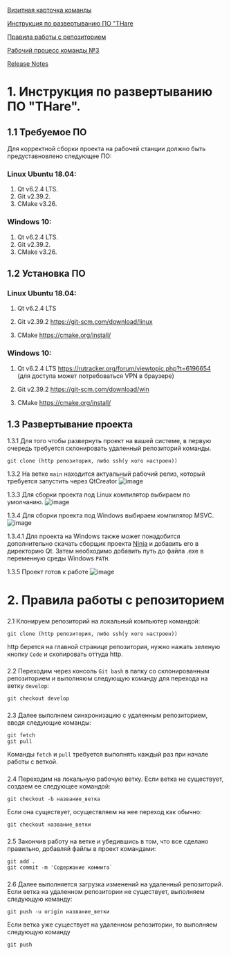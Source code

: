 [Визитная карточка команды](https://github.com/Legendary2/GB_CommandProgCPP_team3/wiki)

[Инструкция по развертыванию ПО "THare](https://github.com/Legendary2/GB_CommandProgCPP_team3/edit/main/README.MD#%D0%B8%D0%BD%D1%81%D1%82%D1%80%D1%83%D0%BA%D1%86%D0%B8%D1%8F-%D0%BF%D0%BE-%D1%80%D0%B0%D0%B7%D0%B2%D0%B5%D1%80%D1%82%D1%8B%D0%B2%D0%B0%D0%BD%D0%B8%D1%8E-%D0%BF%D0%BE-thare)

[Правила работы с репозиторием](https://github.com/Legendary2/GB_CommandProgCPP_team3/edit/main/README.MD#%D0%BF%D1%80%D0%B0%D0%B2%D0%B8%D0%BB%D0%B0-%D1%80%D0%B0%D0%B1%D0%BE%D1%82%D1%8B-%D1%81-%D1%80%D0%B5%D0%BF%D0%BE%D0%B7%D0%B8%D1%82%D0%BE%D1%80%D0%B8%D0%B5%D0%BC)

[Рабочий процесс команды №3](https://drive.google.com/file/d/1KAaR9hctvW2iiWwgqO0asiC_NJ4L_I4n/view?usp=share_link)

[Release Notes](https://github.com/Legendary2/GB_CommandProgCPP_team3/releases/tag/v.0.1.0)

# 1. Инструкция по развертыванию ПО "THare".
## 1.1 Требуемое ПО
Для корректной сборки проекта на рабочей станции должно быть предуставновлено следующее ПО:
### Linux Ubuntu 18.04:
1. Qt v6.2.4 LTS.
2. Git v2.39.2.
3. CMake v3.26.

### Windows 10:
1. Qt v6.2.4 LTS.
2. Git v2.39.2.
3. CMake v3.26.

## 1.2 Установка ПО
### Linux Ubuntu 18.04:
1. Qt v6.2.4 LTS

2. Git v2.39.2
https://git-scm.com/download/linux

3. CMake
https://cmake.org/install/

### Windows 10:
1. Qt v6.2.4 LTS
https://rutracker.org/forum/viewtopic.php?t=6196654 (для доступа может потребоваться VPN в браузере)

2. Git v2.39.2
https://git-scm.com/download/win

3. CMake
https://cmake.org/install/

## 1.3 Развертывание проекта
1.3.1 Для того чтобы развернуть проект на вашей системе, в первую очередь требуется склонировать удаленный репозиторий команды.
```
git clone (http репозитория, либо ssh(у кого настроен))
```
1.3.2 На ветке `main` находится актуальный рабочий релиз, который требуется запустить через QtCreator
![image](https://user-images.githubusercontent.com/78610228/220890872-9cc25359-4a32-40b5-9587-f43309324ba1.png)

1.3.3 Для сборки проекта под Linux компилятор выбираем по умолчанию.
![image](https://user-images.githubusercontent.com/78610228/220891243-f30672eb-76c7-42a0-b9d5-7cddc0c7dca7.png)

1.3.4 Для сборки проекта под Windows выбираем компилятор MSVC.
![image](https://user-images.githubusercontent.com/78610228/220891376-5fb55256-802e-4473-b8d6-c1af8b86f7d6.png)

1.3.4.1 Для проекта на Windows также может понадобится дополнительно скачать сборщик проекта [Ninja](https://drive.google.com/file/d/17m5o9hbwFz5loNbDy6oWGuOKzn1AGMfn/view?usp=share_link) и добавить его в директорию Qt. Затем необходимо добавить путь до файла .exe в переменную среды Windows `PATH`.

1.3.5 Проект готов к работе
![image](https://user-images.githubusercontent.com/78610228/220892078-296232dc-3d29-480a-be4a-09ed384ebad9.png)

# 2. Правила работы с репозиторием
###
2.1 Клонируем репозиторий на локальный компьютер командой:
```
git clone (http репозитория, либо ssh(у кого настроен))
```
http берется на главной странице репозитория, нужно нажать зеленую кнопку `Code` и скопировать оттуда http.
###
2.2 Переходим через консоль `Git bash` в папку со склонированным репозиторием и выполняюм следующую команду для перехода на ветку `develop`:
```
git checkout develop
```
###
2.3 Далее выполняем синхронизацию с удаленным репозиторием, вводя следующие команды:
```
git fetch
git pull
```
Команды `fetch` и `pull` требуется выполнять каждый раз при начале работы с веткой.
###
2.4 Переходим на локальную рабочую ветку.
Если ветка не существует, создаем ее следующее командой:
```
git checkout -b название_ветка
```
Если она существует, осуществляем на нее переход как обычно:
```
git checkout название_ветки
```
###
2.5 Закончив работу на ветке и убедившись в том, что все сделано правильно, добавляй файлы в проект командами:
```
git add .
git commit -m 'Содержание коммита`
```
###
2.6 Далее выполняется загрузка изменений на удаленный репозиторий.
Если ветка на удаленном репозитории не существует, выполняем следующую команду:
```
git push -u origin название_ветки
```
Если ветка уже существует на удаленном репозитории, то выполняем следующую команду
```
git push
```
